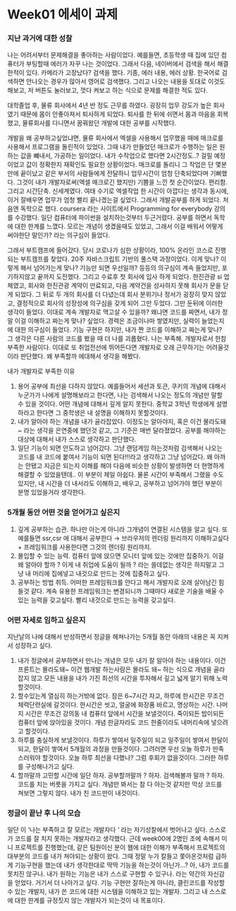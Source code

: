 # Week01 에세이 과제

### 지난 과거에 대한 성찰

 나는 어려서부터 문제해결을 좋아하는 사람이었다. 예를들면, 초등학생 때 집에 있던 컴퓨터가 부팅할때 에러가 자꾸 나는 것이었다. 그래서 다음, 네이버에서 검색을 해서 해결한적이 있다. 카메라가 고장났다? 검색을 했다. 기종, 에러 내용, 에러 상황. 한국어로 검색하면 안나오는 경우가 많아서 영어로 검색했다. 그리고 나오는 내용을 토대로 이것도 해보고, 저 버튼도 눌러보고, 껏다 켜보고 하는 식으로 문제를 해결한 적도 있다. 

대학졸업 후, 물류 회사에서 4년 반 정도 근무를 하였다. 굉장히 업무 강도가 높은 회사였기 때문에 몸이 안좋아져서 퇴사하게 되었다. 퇴사를 한 뒤에 쉬면서 몸과 마음을 회복했고, 물류회사를 다니면서 꿈꿔왔던 개발에 대한 공부를 시작했다.

개발을 왜 공부하고싶었냐면, 물류 회사에서 엑셀을 사용해서 업무했을 때에 매크로를 사용해서 프로그램을 돌린적이 있었다. 그때 내가 만들었던 매크로가 수행하는 일은 원하는 값을 뺴내서, 가공하는 일이었다. 내가 수작업으로 했다면 2시간정도..? 걸릴 예정이었고 값이 정확한지 재확인도 필요한 상황이었다. 매크로를 돌리니 그 작업은 단 몇분만에 끝이났고 같은 부서의 사람들에게 전달하니 업무시간이 엄청 단축되었다며 기뻐했다. 그것이 내가 개발자로써(엑셀 매크로긴 했지만) 기쁨을 느낀 첫 순간이었다. 편리함. 그리고 시간단축. 신세계였다. 여태 수기로 엑셀작업 한 시간이 아깝다는 생각과 동시에, 이거 잘배우면 업무가 엄청 빨리 끝나겠는걸 싶었다.
그래서 개발공부를 하게 되었다. 처음엔 독학으로 했다. coursera 라는 사이트에서 Programming for everybody 강의를 수강했다. 일단 컴퓨터에 파이썬을 설치하는것부터 두근거렸다. 공부를 하면서 독학에 대한 한계를 느꼈다. 모르는 개념이 생겼을때도 있었고, 그래서 이걸 배워서 어떻게 써야한단 말인가? 라는 의구심이 들었다. 

그래서 부트캠프에 들어갔다. 당시 코로나가 심한 상황이라, 100% 온라인 코스로 진행되는 부트캠프를 찾았다. 20주 자바스크립트 기반의 풀스택 과정이었다. 이게 맞나? 이렇게 해서 넘어가는게 맞나? 기능만 되면 우선일까? 등등의 의구심이 계속 들었지만, 포기하지않고 끝까지 도전했다. 그리고 수료후 첫 회사에 입사 하게 되었다. 한진관광 si 업체였고, 회사와 한진관광 계약이 만료되고, 다음 계약건을 성사하지 못해 회사가 문을 닫게 되었다. 그 뒤로 두 개의 회사를 더 다녔는데 회사 분위기나 정서가 굉장히 맞지 않았고, 결정적으로 회사의 성장성에 의구심을 갖게 되어 그만 두었다. 그만 둔뒤에 이러한 생각이 들었다. 이대로 계속 개발자로 먹고살 수 있을까? 왜냐면 코드를 짜면서, 내가 정말 이걸 이해하고 짜는게 맞나? 싶었다. 경력은 조금이나마 쌓였지만, 실력이 늘었는지에 대한 의구심이 들었다. 기능 구현은 하지만, 내가 짠 코드를 이해하고 짜는게 맞나? 그 생각은 다른 사람의 코드를 봤을 때 더 나를 괴롭혔다. 나는 부족해. 개발자로서 한참 부족한 사람이다. 이대로 또 취업전선에 뛰어든다면 개발자로 오래 근무하기는 어려울것이라 판단했다. 왜 부족할까 에대해서 생각을 해봤다.

내가 개발자로 부족한 이유

1. 용어 공부에 최선을 다하지 않았다. 예를들어서 세션과 토큰, 쿠키의 개념에 대해서 누군가가 나에게 설명해보라고 한다면, 나는 검색해서 나오는 정도의 개념만 말할 수 있을 것이다. 어떤 개념에 대해서 깊게 알지 못한다. 중학교 3학년 학생에게 설명하라고 한다면 그 중학생은 내 설명을 이해하지 못할것이다. 
2. 내가 알아야 하는 개념을 내가 골라잡았다. 이정도는 알아야지, 혹은 이건 몰라도돼~ 라는 생각을 은연중에 했던것 같고, 그 기준은 매번 달라졌었다. 공부를 해야하는 대상에 대해서 내가 스스로 생각하고 판단했다.
3. 일단 기능이 되면 안도하고 넘어갔다. 그냥 랜덤게임 하는것처럼 검색해서 나오는 코드를 내 코드에 붙여서 기능이 되면 된다!!!라고 생각하고 그냥 넘어갔다. 왜 아까는 안됐고 지금은 되는지 이해를 해야 다음에 비슷한 상황이 발생하면 더 현명하게 해결할 수 있었을텐데.. 이 부분이 제일 아쉽다. 물론 시간이 부족해서 그랬을 수도 있지만, 내 시간을 더 내서라도 이해하고, 배우고, 공부하고 넘어가야 했던 부분이 분명 있었을거라 생각한다.

### 5개월 동안 어떤 것을 얻어가고 싶은지

1. 깊게 공부하는 습관. 하나만 아는게 아니라 그개념이 연결된 시스템을 알고 싶다. 또 예를들면 ssr,csr 에 대해서 공부한다 → 브라우저의 렌더링 원리까지 이해하고싶다 + 프레임워크를 사용한다면 그것의 렌더링 원리까지.
2. 몰입할 수 있는 능력. 컴퓨터 앞에 앉으면 모니터 앞에 있는 것에만 집중하기. 이걸 왜 알아야 할까 ? 이게 내 취업에 도움이 될까 ? 라는 쓸데없는 생각은 하지말고 그냥 내 머리에 집에넣고 내것으로 만드는 것에 집중하고 싶다.
3. 공부하는 방법 취득. 어떠한 프레임워크를 안다고 해서 개발자로 오래 살아남긴 힘들것 같다. 계속 유용한 프레임워크는 변경되니까 그때마다 새로운 기술을 배울 수 있는 능력을 갖고싶다. 빨리 내것으로 만드는 능력을 갖고싶다.

### 어떤 자세로 임하고 싶은지

지난날의 나에 대해서 반성하면서 정글을 헤쳐나가는 5개월 동안 아래의 내용은 꼭 지켜서 성장하고 싶다.

1. 내가 정글에서 공부하면서 만나는 개념은 모두 내가 잘 알아야 하는 내용이다. 이건 프론트는 몰라도돼~ 이건 웹개발 하는사람은 몰라도 돼~ 하는 식으로 개념을 골라잡지 않고 모든 내용을 내가 가진 최선의 시간을 투자해서 깊고 넓게 알기 위해 노력할것이다.
2. 할수있는게 열심히 하는거밖에 없다. 잠은 6~7시간 자고, 하루에 한시간은 무조건 체력단련실에 갈것이다. 한시간은 씻고, 얼굴에 화장품 바르고, 명상하는 시간. 나머지 시간은 무조건 강의동 내 컴퓨터 앞에서 시간을 보낼것이다. 죽이되든 밥이되든 컴퓨터 앞에 앉아있을 것이다. 개념 한글자라도 코드 한줄이라도 내머리속에 넣으려고 할것이다.
3. 하루를 충실하게 보낼것이다. 하루가 쌓여서 일주일이 되고 일주일이 쌓여서 한달이 되고, 한달이 쌓여서 5개월의 과정을 만들것이다. 그려러면 우선 오늘 하루가 만족스러워야 할것이다. 오늘 하루 최선을 다했나? 그럼 후회가 없을것이다. 그러한 하루를 구성해나가고 싶다.
4. 할까말까 고민할 시간에 일단 하자. 공부할까말까 ? 하자. 검색해볼까 말까 ? 하자. 코드를 치는 버릇을 가지고 싶다. 개념만 봐서는 참 다 아는것 같지만 막상 코드를 쳐보면 그렇지 않다. 내가 친 코드만이 내것이다.

### 정글이 끝난 후 나의 모습

일단 이 ‘나는 부족하고 잘 모르는 개발자다 ‘ 라는 자기성찰에서 벗어나고 싶다. 스스로가 코드를 잘 치지 못하는 개발자라고 생각했다. 근데 week00에 2명인 조에 속해서 미니 프로젝트를 진행했는데, 같은 팀원이신 분이 웹에 대한 이해가 부족해서 프로젝트의 대부분의 코드를 내가 쳐야되는 상황이 왔다. 그때 정말 누가 칼들고 쫓아온것처럼 급하게 기능구현을 했는데 내가 생각한대로 딱딱 기능을 하는것이 아닌가…? 아, 내가 코드를 못치진 않구나. 내가 원하는 기능은 내가 스스로 구현할 수 있구나. 라는 약간의 자신감을 얻었다. 거기서 더 나아가고 싶다. 기능 구현만 잘하는게 아니라, 클린코드를 작성할 수 있는 개발자, 내가 쓴 코드에 대한 시스템을 이해하고 있는 개발자. 그리고 내 스스로에 대한 한계를 규정짓지 않는 개발자가 되는것이 내 목표이다.